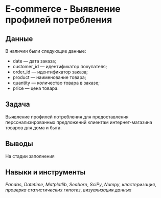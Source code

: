 # E-commerce - Выявление профилей потребления


## Данные

В наличии были следующие данные:
-  date — дата заказа;
-    customer_id — идентификатор покупателя;
-    order_id — идентификатор заказа;
-    product — наименование товара;
-    quantity — количество товара в заказе;
-    price — цена товара.


## Задача

Выявление профилей потребления для предоставления персонализированных предложений клиентам интернет-магазина товаров для дома и быта.

## Выводы

На стадии заполнения

## Навыки и инструменты
*Pandas*, *Datetime*, *Matplotlib*, *Seaborn*, *SciPy*, *Numpy*, *кластеризация*, *проверка статистических гипотез*, *визуализация данных*
